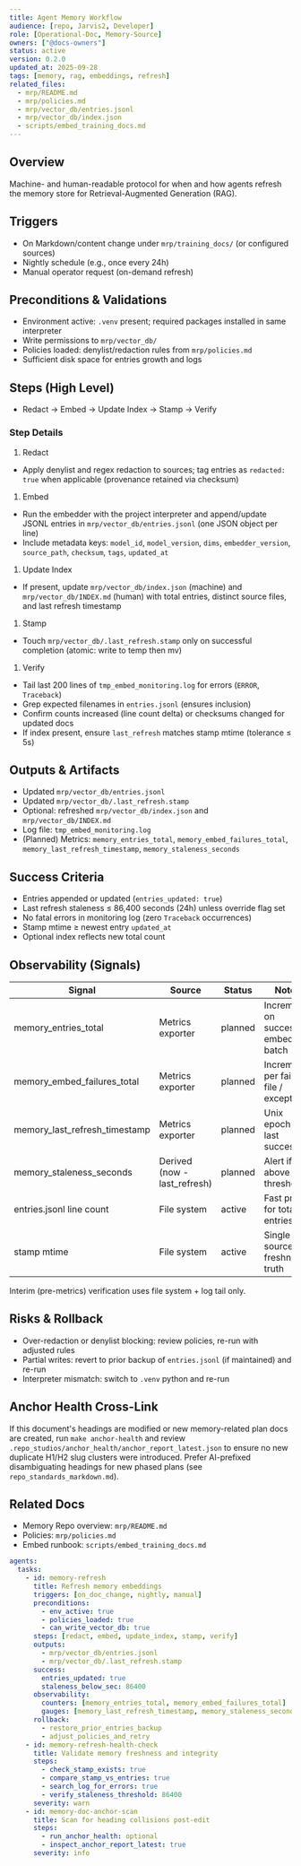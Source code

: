 ```yaml
---
title: Agent Memory Workflow
audience: [repo, Jarvis2, Developer]
role: [Operational-Doc, Memory-Source]
owners: ["@docs-owners"]
status: active
version: 0.2.0
updated_at: 2025-09-28
tags: [memory, rag, embeddings, refresh]
related_files:
  - mrp/README.md
  - mrp/policies.md
  - mrp/vector_db/entries.jsonl
  - mrp/vector_db/index.json
  - scripts/embed_training_docs.md
---
```


## Overview

Machine- and human-readable protocol for when and how agents refresh the memory store
for Retrieval-Augmented Generation (RAG).

## Triggers

* On Markdown/content change under `mrp/training_docs/` (or configured sources)
* Nightly schedule (e.g., once every 24h)
* Manual operator request (on-demand refresh)

## Preconditions & Validations

* Environment active: `.venv` present; required packages installed in same interpreter
* Write permissions to `mrp/vector_db/`
* Policies loaded: denylist/redaction rules from `mrp/policies.md`
* Sufficient disk space for entries growth and logs

## Steps (High Level)

* Redact → Embed → Update Index → Stamp → Verify

### Step Details

1. Redact
  * Apply denylist and regex redaction to sources; tag entries as `redacted: true` when applicable (provenance retained via checksum)

1. Embed
  * Run the embedder with the project interpreter and append/update JSONL entries in `mrp/vector_db/entries.jsonl` (one JSON object per line)
  * Include metadata keys: `model_id`, `model_version`, `dims`, `embedder_version`, `source_path`, `checksum`, `tags`, `updated_at`

1. Update Index
  * If present, update `mrp/vector_db/index.json` (machine) and `mrp/vector_db/INDEX.md` (human) with total entries, distinct source files, and last refresh timestamp

1. Stamp
  * Touch `mrp/vector_db/.last_refresh.stamp` only on successful completion (atomic: write to temp then mv)

1. Verify

* Tail last 200 lines of `tmp_embed_monitoring.log` for errors (`ERROR`, `Traceback`)
* Grep expected filenames in `entries.jsonl` (ensures inclusion)
* Confirm counts increased (line count delta) or checksums changed for updated docs
* If index present, ensure `last_refresh` matches stamp mtime (tolerance ≤ 5s)

## Outputs & Artifacts

* Updated `mrp/vector_db/entries.jsonl`
* Updated `mrp/vector_db/.last_refresh.stamp`
* Optional: refreshed `mrp/vector_db/index.json` and `mrp/vector_db/INDEX.md`
* Log file: `tmp_embed_monitoring.log`
* (Planned) Metrics: `memory_entries_total`, `memory_embed_failures_total`, `memory_last_refresh_timestamp`, `memory_staleness_seconds`

## Success Criteria

* Entries appended or updated (`entries_updated: true`)
* Last refresh staleness ≤ 86,400 seconds (24h) unless override flag set
* No fatal errors in monitoring log (zero `Traceback` occurrences)
* Stamp mtime ≥ newest entry `updated_at`
* Optional index reflects new total count

## Observability (Signals)

| Signal | Source | Status | Notes |
| ------ | ------ | ------ | ----- |
| memory_entries_total | Metrics exporter | planned | Increments on successful embed batch |
| memory_embed_failures_total | Metrics exporter | planned | Increment per failed file / exception |
| memory_last_refresh_timestamp | Metrics exporter | planned | Unix epoch of last success |
| memory_staleness_seconds | Derived (now - last_refresh) | planned | Alert if above threshold |
| entries.jsonl line count | File system | active | Fast proxy for total entries |
| stamp mtime | File system | active | Single source of freshness truth |

Interim (pre-metrics) verification uses file system + log tail only.

## Risks & Rollback

* Over-redaction or denylist blocking: review policies, re-run with adjusted rules
* Partial writes: revert to prior backup of `entries.jsonl` (if maintained) and re-run
* Interpreter mismatch: switch to `.venv` python and re-run

## Anchor Health Cross-Link

If this document's headings are modified or new memory-related plan docs are created, run `make anchor-health` and review `.repo_studios/anchor_health/anchor_report_latest.json` to ensure no new duplicate H1/H2 slug clusters were introduced. Prefer AI-prefixed disambiguating headings for new phased plans (see `repo_standards_markdown.md`).

## Related Docs

* Memory Repo overview: `mrp/README.md`
* Policies: `mrp/policies.md`
* Embed runbook: `scripts/embed_training_docs.md`

<!-- agents:begin:agent_instructions -->
```yaml
agents:
  tasks:
    - id: memory-refresh
      title: Refresh memory embeddings
      triggers: [on_doc_change, nightly, manual]
      preconditions:
        - env_active: true
        - policies_loaded: true
        - can_write_vector_db: true
      steps: [redact, embed, update_index, stamp, verify]
      outputs:
        - mrp/vector_db/entries.jsonl
        - mrp/vector_db/.last_refresh.stamp
      success:
        entries_updated: true
        staleness_below_sec: 86400
      observability:
        counters: [memory_entries_total, memory_embed_failures_total]
        gauges: [memory_last_refresh_timestamp, memory_staleness_seconds]
      rollback:
        - restore_prior_entries_backup
        - adjust_policies_and_retry
    - id: memory-refresh-health-check
      title: Validate memory freshness and integrity
      steps:
        - check_stamp_exists: true
        - compare_stamp_vs_entries: true
        - search_log_for_errors: true
        - verify_staleness_threshold: 86400
      severity: warn
    - id: memory-doc-anchor-scan
      title: Scan for heading collisions post-edit
      steps:
        - run_anchor_health: optional
        - inspect_anchor_report_latest: true
      severity: info
```
<!-- agents:end:agent_instructions -->
